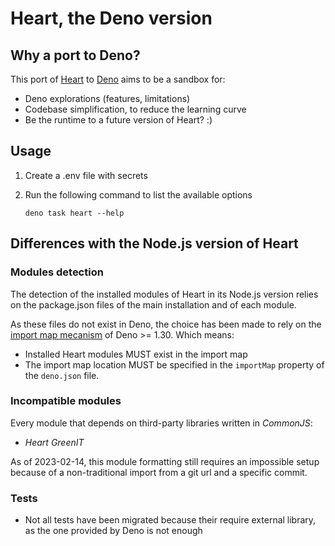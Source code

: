 # Heart, the Deno version

## Why a port to Deno?

This port of [Heart](https://heart.fabernovel.com/) to
[Deno](https://deno.land/) aims to be a sandbox for:

- Deno explorations (features, limitations)
- Codebase simplification, to reduce the learning curve
- Be the runtime to a future version of Heart? :)

## Usage

1. Create a .env file with secrets
2. Run the following command to list the available options

   ```shell
   deno task heart --help
   ```

## Differences with the Node.js version of Heart

### Modules detection

The detection of the installed modules of Heart in its Node.js version relies on
the package.json files of the main installation and of each module.

As these files do not exist in Deno, the choice has been made to rely on the
[import map mecanism](https://deno.land/manual@v1.30.3/basics/import_maps) of Deno >= 1.30.
Which means:

- Installed Heart modules MUST exist in the import map
- The import map location MUST be specified in the `importMap` property of the
  `deno.json` file.

### Incompatible modules

Every module that depends on third-party libraries written in _CommonJS_:

- _Heart GreenIT_

As of 2023-02-14, this module formatting still requires an impossible setup because of a non-traditional import from a git url and a specific commit.

### Tests

- Not all tests have been migrated because their require external library, as
  the one provided by Deno is not enough
